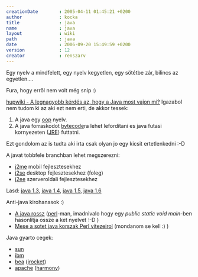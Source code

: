 ```yaml
---
creationDate        : 2005-04-11 01:45:21 +0200 
author              : kocka 
title               : java 
name                : java 
layout              : wiki 
path                : java 
date                : 2006-09-20 15:49:59 +0200 
version             : 12 
creator             : renszarv 
---
```

Egy nyelv a mindfelett, egy nyelv kegyetlen, egy sötétbe zár, bilincs az egyetlen....


Fura, hogy erről nem volt még snip :)

[hupwiki - A legnagyobb kérdés az, hogy a Java most vajon mi?](http://wiki.hup.hu/index.php/Java) Igazabol nem tudom ki az aki ezt nem erti, de akkor tessek:

1.   A java egy [oop](oop.html) nyelv.
1.   A java forraskodot [bytecode](bytecode.html)ra lehet leforditani es java futasi kornyezeten ([JRE](JRE.html)) futtatni.

Ezt gondolom az is tudta aki irta csak olyan jo egy kicsit ertetlenkedni :-D

A javat tobbfele branchban lehet megszerezni: 

*   [j2me](j2me.html) mobil fejlesztesekhez
*   [j2se](j2se.html) desktop fejlesztesekhez (foleg)
*   [j2ee](j2ee.html) szerveroldali fejlesztesekhez

Lasd: [java 1.3](Missing.html), [java 1.4](java%201.4.html), [java 1.5](java%201.5.html), [java 1.6](java%201.6.html)

Anti-java kirohanasok :)

*   [A java rossz](http://padre.web.elte.hu/java.html) ([perl](perl.html)-man, imadnivalo hogy egy _public static void main_-ben hasonlitja ossze a ket nyelvet :-D )
*   [Mese a sotet java korszak Perl vitezeirol](http://www.oreillynet.com/pub/wlg/8317) (mondanom se kell :) )

Java gyarto cegek:

*   [sun](Sun.html)
*   [ibm](IBM.html)
*   [bea](bea.html) ([jrocket](jrocket.html))
*   [apache](apache.html) ([harmony](Harmony.html))


